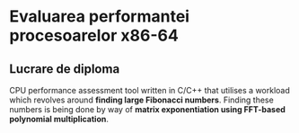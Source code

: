 # Evaluarea performantei procesoarelor x86-64
## Lucrare de diploma

CPU performance assessment tool written in C/C++ that utilises a workload which revolves around **finding large Fibonacci numbers**.
Finding these numbers is being done by way of **matrix exponentiation using FFT-based polynomial multiplication**.